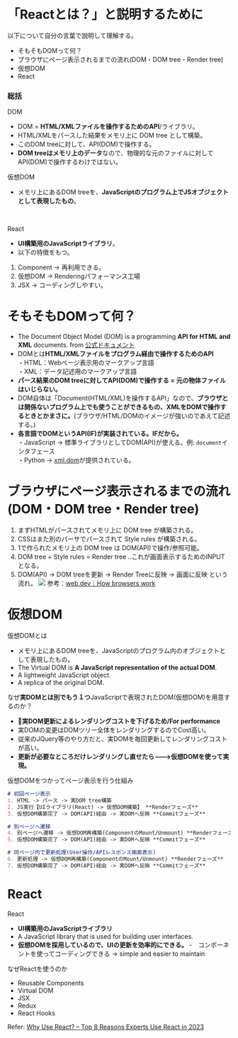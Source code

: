 # 「Reactとは？」と説明するために
以下について自分の言葉で説明して理解する。
- そもそもDOMって何？
- ブラウザにページ表示されるまでの流れ(DOM・DOM tree・Render tree)
- 仮想DOM
- React

### **総括**
DOM
- DOM = **HTML/XMLファイルを操作するためのAPI**/ライブラリ。
- HTML/XMLをパースした結果をメモリ上に DOM tree として構築。
- このDOM treeに対して、API(DOM)で操作する。
- **DOM treeはメモリ上のデータ**なので、物理的な元のファイルに対してAPI(DOM)で操作するわけではない。<br>

仮想DOM
- メモリ上にあるDOM treeを、**JavaScriptのプログラム上でJSオブジェクトとして表現したもの**。
<br>

React
- **UI構築用のJavaScriptライブラリ**。
- 以下の特徴をもつ。<br>
1. Component -> 再利用できる。<br>
2. 仮想DOM -> Renderingパフォーマンス工場<br>
3. JSX -> コーディングしやすい。

# そもそもDOMって何？
- The Document Object Model (DOM) is a programming **API for HTML and XML** documents. from [公式ドキュメント](https://www.w3.org/TR/WD-DOM/introduction.html)
- DOMとは**HTML/XMLファイルをプログラム経由で操作するためのAPI**<br>
・HTML：Webページ表示用のマークアップ言語<br>
・XML：データ記述用のマークアップ言語
- **パース結果のDOM treeに対してAPI(DOM)で操作する = 元の物体ファイルはいじらない。**
- DOM自体は「Document(HTML/XML)を操作するAPI」なので、**ブラウザとは関係ないプログラム上でも使うことができるもの、XMLをDOMで操作するときとかまさに。**(ブラウザ/HTML/DOMのイメージが強いのであえて記述する。)
- **各言語でDOMというAPI(IF)が実装されている。IFだから。**<br>
・JavaScript -> 標準ライブラリとしてDOM(API)が使える。例: `document`インタフェース<br>
・Python -> [xml.dom](https://docs.python.org/ja/3/library/xml.dom.html)が提供されている。

# ブラウザにページ表示されるまでの流れ(DOM・DOM tree・Render tree)
1. まずHTMLがパースされてメモリ上に DOM tree が構築される。
2. CSSはまた別のパーサでパースされて Style rules が構築される。
3. 1で作られたメモリ上の DOM tree は DOM(API)で操作/参照可能。
4. DOM tree + Style rules = Render tree ..これが画面表示するためのINPUTとなる。
5. DOM(API) -> DOM treeを更新 -> Render Treeに反映 -> 画面に反映 という流れ。
![](https://storage.googleapis.com/zenn-user-upload/4c3dc9e655e0-20230729.png)
参考：[web.dev｜How browsers work](https://web.dev/howbrowserswork/#main-flow-examples)

# 仮想DOM
仮想DOMとは
- メモリ上にあるDOM treeを、JavaScriptのプログラム内のオブジェクトとして表現したもの。
- The Virtual DOM is **A JavaScript representation of the actual DOM**.
- A lightweight JavaScript object.
- A replica of the original DOM.

なぜ**実DOMとは別でもう１つ**JavaScriptで表現されたDOM(仮想DOM)を用意するのか？
- 🔴**実DOM更新によるレンダリングコストを下げるため/For performance**
- 実DOMの変更はDOMツリー全体をレンダリングするのでCost高い。
- 従来のJQuery等のやり方だと、実DOMを毎回更新してレンダリングコストが高い。
- **更新が必要なところだけレンダリングし直せたら--->仮想DOMを使って実現。**

仮想DOMをつかってページ表示を行う仕組み

```md
# 初回ページ表示
1. HTML -> パース -> 実DOM tree構築
2. JS実行【UIライブラリ(React) -> 仮想DOM構築】 **Renderフェーズ**
3. 仮想DOM構築完了 -> DOM(API)経由 -> 実DOMへ反映 **Commitフェーズ**
```
```md
# 別ページへ遷移
4. 別ページへ遷移 -> 仮想DOM再構築(ComponentのMount/Unmount) **Renderフェーズ**
5. 仮想DOM構築完了 -> DOM(API)経由 -> 実DOMへ反映 **Commitフェーズ**
```
```md
# 同ページ内で更新処理(User操作/APIレスポンス画面表示)
6. 更新処理 -> 仮想DOM再構築(ComponentのMount/Unmount) **Renderフェーズ**
7. 仮想DOM構築完了 -> DOM(API)経由 -> 実DOMへ反映 **Commitフェーズ**
```

# React
React
- **UI構築用のJavaScriptライブラリ**
- A JavaScript library that is used for building user interfaces.
- **仮想DOMを採用しているので、UIの更新を効率的にできる。**
-　コンポーネントを使ってコーディングできる -> simple and easier to maintain

なぜReactを使うのか
- Reusable Components
- Virtual DOM
- JSX
- Redux
- React Hooks

Refer: [Why Use React? – Top 8 Reasons Experts Use React in 2023](https://www.monocubed.com/blog/why-use-react/)